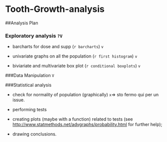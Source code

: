 # Tooth-Growth-analysis

##Analysis Plan


### Exploratory analysis `?V`

* barcharts for dose and supp (`r barcharts`) `v`

* univariate graphs on all the population (`r first histogram`) `v`

* biviariate and multivariate box plot (`r conditional boxplots`) `v`


###Data Manipulation `V`


###Statistical analysis

* check for normality of population (graphically) `x`=> sto fermo qui per un issue.

* performing tests

* creating plots (maybe with a function) related to tests (see http://www.statmethods.net/advgraphs/probability.html for further help);

* drawing conclusions.




